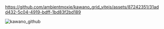 


https://github.com/ambientmoxie/kawano_grid_vitejs/assets/87242351/31add432-5c04-4919-bdff-1bd83f2bd189


![kawano_github](https://github.com/ambientmoxie/kawano_grid_vitejs/assets/87242351/d8d81f3a-0f4b-4790-8ab7-b00b6c4f1369)
